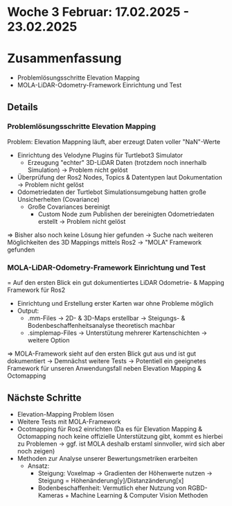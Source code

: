 # Woche 3 Februar: 17.02.2025 - 23.02.2025

# Zusammenfassung
- Problemlösungsschritte Elevation Mapping
- MOLA-LiDAR-Odometry-Framework Einrichtung und Test

## Details

### Problemlösungsschritte Elevation Mapping
Problem: Elevation Mappning läuft, aber erzeugt Daten voller "NaN"-Werte
- Einrichtung des Velodyne Plugins für Turtlebot3 Simulator
    - Erzeugung "echter" 3D-LiDAR Daten (trotzdem noch innerhalb Simulation) 
    -> Problem nicht gelöst 
- Überprüfung der Ros2 Nodes, Topics & Datentypen laut Dokumentation 
    -> Problem nicht gelöst
- Odometriedaten der Turtlebot Simulationsumgebung hatten große Unsicherheiten (Covariance)
    - Große Covariances bereinigt
        - Custom Node zum Publishen der bereinigten Odometriedaten erstellt
        -> Problem nicht gelöst

=> Bisher also noch keine Lösung hier gefunden 
-> Suche nach weiteren Möglichkeiten des 3D Mappings mittels Ros2 -> "MOLA" Framework gefunden

### MOLA-LiDAR-Odometry-Framework Einrichtung und Test
= Auf den ersten Blick ein gut dokumentiertes LiDAR Odometrie- & Mapping Framework für Ros2
- Einrichtung und Erstellung erster Karten war ohne Probleme möglich
- Output: 
    - .mm-Files -> 2D- & 3D-Maps erstellbar -> Steigungs- & Bodenbeschaffenheitsanalyse theoretisch machbar
    - .simplemap-Files -> Unterstütung mehrerer Kartenschichten -> weitere Option 

=> MOLA-Framework sieht auf den ersten Blick gut aus und ist gut dokumentiert
-> Demnächst weitere Tests -> Potentiell ein geeignetes Framework für unseren Anwendungsfall neben Elevation Mapping & Octomapping

## Nächste Schritte
- Elevation-Mapping Problem lösen 
- Weitere Tests mit MOLA-Framework
- Ocotmapping für Ros2 einrichten
(Da es für Elevation Mapping & Octomapping noch keine offizielle Unterstützung gibt, kommt es hierbei zu Problemen -> ggf. ist MOLA deshalb erstaml sinnvoller, wird
sich aber noch zeigen)
- Methoden zur Analyse unserer Bewertungsmetriken erarbeiten 
    -  Ansatz: 
        - Steigung: Voxelmap -> Gradienten der Höhenwerte nutzen -> Steigung = Höhenänderung[y]/Distanzänderung[x]
        - Bodenbeschaffenheit: Vermutlich eher Nutzung von RGBD-Kameras + Machine Learning & Computer Vision Methoden
